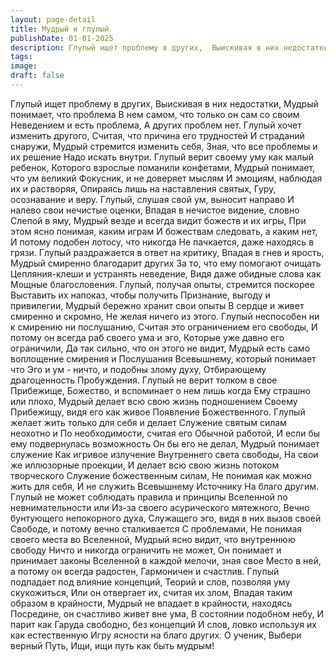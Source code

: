 ```yaml
---
layout: page-detail
title: Мудрый и глупый
publishDate: 01-01-2025
description: Глупый ищет проблему в других,  Выискивая в них недостатки,  Мудрый понимает, что проблема  В нем самом, что только он сам со своим  Неведением и есть проблема,  А других проблем нет.  Глупый хочет изменить другого,  Считая, что причина его трудностей  И страданий снаружи...
tags:
image:
draft: false
---
```

Глупый ищет проблему в других,  Выискивая в них недостатки,  Мудрый понимает, что проблема  В нем самом, что только он сам со своим  Неведением и есть проблема,  А других проблем нет.  Глупый хочет изменить другого,  Считая, что причина его трудностей  И страданий снаружи,  Мудрый стремится изменить себя,  Зная, что все проблемы и их решение  Надо искать внутри.  Глупый верит своему уму как малый ребенок,  Которого взрослые поманили конфетами,  Мудрый понимает, что ум великий  Фокусник, и не доверяет мыслям  И эмоциям, наблюдая их и растворяя,  Опираясь лишь на наставления святых,  Гуру, осознавание и веру.  Глупый, слушая свой ум, выносит направо  И налево свои нечистые оценки,  Впадая в нечистое видение, словно  Слепой в яму,  Мудрый везде и всегда видит божеств и их игры,  При этом ясно понимая, каким играм  И божествам следовать, а каким нет,  И потому подобен лотосу, что никогда  Не пачкается, даже находясь в грязи.  Глупый раздражается в ответ на критику,  Впадая в гнев и ярость,  Мудрый смиренно благодарит других  За то, что ему помогают очищать  Цепляния-клеши и устранять неведение,  Видя даже обидные слова как  Мощные благословения.  Глупый, получая опыты, стремится поскорее  Выставить их напоказ, чтобы получить  Признание, выгоду и привилегии,  Мудрый бережно хранит свои опыты  В сердце и живет смиренно и скромно,  Не желая ничего из этого.  Глупый неспособен ни к смирению ни послушанию,  Считая это ограничением его свободы,  И потому он всегда раб своего ума и эго,  Которые уже давно его ограничили,  Да так сильно, что он этого не видит,  Мудрый есть само воплощение смирения и  Послушания Всевышнему, который понимает что  Эго и ум - ничто, и подобны злому духу,  Отбирающему драгоценность  Пробуждения.  Глупый не верит толком в свое Прибежище,  Божество, и вспоминает о нем лишь когда  Ему страшно или плохо,  Мудрый делает всю свою жизнь подношением  Своему Прибежищу, видя его как живое  Появление Божественного.  Глупый желает жить только для себя и делает  Служение святым силам неохотно и  По необходимости, считая его  Обычной работой,  И если бы ему подвернулась возможность  Он бы его не делал,  Мудрый понимает служение  Как игривое излучение  Внутреннего света свободы,  На свои же иллюзорные проекции,  И делает всю свою жизнь потоком творческого  Служение божественным силам,  Не понимая как можно жить для себя,  И не служить Всевышнему Источнику  На благо другим.  Глупый не может соблюдать правила и принципы  Вселенной по невнимательности или  Из-за своего асурического мятежного,  Вечно бунтующего непокорного духа,  Служащего эго, видя в них вызов своей  Свободе, и потому вечно сталкивается  С проблемами,  Не понимая своего места во Вселенной,  Мудрый ясно видит, что внутреннюю свободу  Ничто и никогда ограничить не может,  Он понимает и принимает законы  Вселенной в каждой мелочи, зная свое  Место в ней, а потому он всегда радостен,  Гармоничен и счастлив.  Глупый подпадает под влияние концепций,  Теорий и слов, позволяя уму скукожиться,  Или он отвергает их, считая их злом,  Впадая таким образом в крайности,  Мудрый не впадает в крайности, находясь  Посредине, он счастливо живет вне ума,  В состоянии подобном небу,  И парит как Гаруда свободно, без концепций  И слов, ловко используя их как естественную  Игру ясности на благо других.  О ученик,  Выбери верный Путь,  Ищи, ищи путь как быть мудрым!
  
